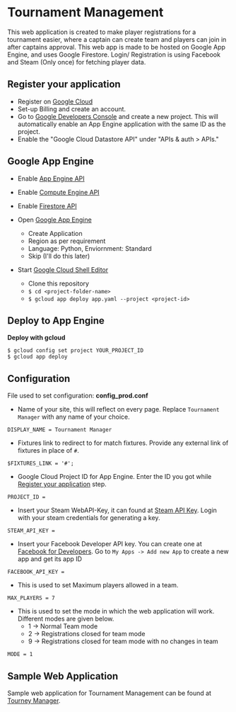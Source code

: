 # Tournament Management

This web application is created to make player registrations for a tournament easier, where a captain can create team 
and players can join in after captains approval. This web app is made to be hosted on Google App Engine, and uses 
Google Firestore. Login/ Registration is using Facebook and Steam (Only once) for fetching player data. 

## Register your application

- Register on [Google Cloud](https://console.cloud.google.com)
- Set-up Billing and create an account.
- Go to [Google Developers Console](https://console.developers.google.com/project) and create a new project. 
  This will automatically enable an App Engine application with the same ID as the project.
- Enable the "Google Cloud Datastore API" under "APIs & auth > APIs."


## Google App Engine
- Enable [App Engine API](https://console.developers.google.com/apis/api/appengine.googleapis.com/)
- Enable [Compute Engine API](https://console.developers.google.com/apis/api/compute.googleapis.com)
- Enable [Firestore API](https://console.cloud.google.com/marketplace/product/google/file.googleapis.com)
- Open [Google App Engine](https://console.cloud.google.com/appengine)
    - Create Application
    - Region as per requirement
    - Language: Python, Enviornment: Standard
    - Skip (I'll do this later)

- Start 
[Google Cloud Shell Editor](https://console.cloud.google.com/cloudshell/editor)
    - Clone this repository 
    - `$ cd <project-folder-name>`
    - `$ gcloud app deploy app.yaml --project <project-id>`

## Deploy to App Engine

**Deploy with gcloud**

```
$ gcloud config set project YOUR_PROJECT_ID
$ gcloud app deploy
```

## Configuration

File used to set configuration: **config_prod.conf**

- Name of your site, this will reflect on every page. Replace `Tournament Manager` 
with any name of your choice.
```
DISPLAY_NAME = Tournament Manager
```

- Fixtures link to redirect to for match fixtures. Provide any external link of 
fixtures in place of `#`.
```
$FIXTURES_LINK = '#';
```

- Google Cloud Project ID for App Engine. Enter the ID you got while 
[Register your application](#register-your-application) step.
```
PROJECT_ID = 
```

- Insert your Steam WebAPI-Key, it can found at 
[Steam API Key](https://steamcommunity.com/dev/apikey). Login with your steam 
credentials for generating a key.
```
STEAM_API_KEY = 
```

- Insert your Facebook Developer API key. You can create one at
[Facebook for Developers](https://developers.facebook.com).
Go to `My Apps -> Add new App` to create a new app and get its app ID
```
FACEBOOK_API_KEY = 
```

- This is used to set Maximum players allowed in a team.
```
MAX_PLAYERS = 7
```

- This is used to set the mode in which the web application will work.
Different modes are given below.
    - 1 -> Normal Team mode
    - 2 -> Registrations closed for team mode
    - 9 -> Registrations closed for team mode with no changes in team
```
MODE = 1
```

## Sample Web Application

Sample web application for Tournament Management can be found at
[Tourney Manager](https://narcotic-gaming-ncl.appspot.com/).